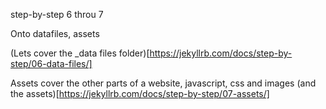 step-by-step 6 throu 7

Onto datafiles,  assets

(Lets cover the _data files folder)[https://jekyllrb.com/docs/step-by-step/06-data-files/]


Assets cover the other parts of a website, javascript, css and images
(and the assets)[https://jekyllrb.com/docs/step-by-step/07-assets/]
